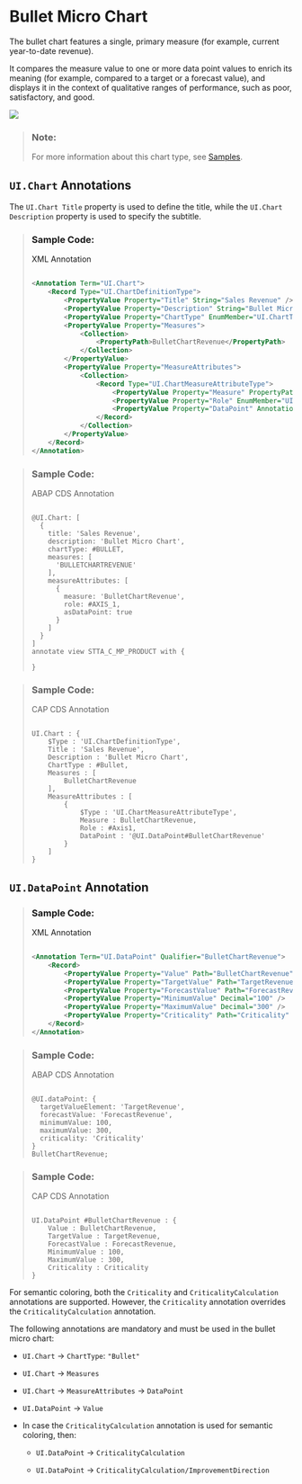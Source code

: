 <!-- loiob91516684a8641b2964c2380c9ea94df -->

# Bullet Micro Chart

The bullet chart features a single, primary measure \(for example, current year-to-date revenue\).

It compares the measure value to one or more data point values to enrich its meaning \(for example, compared to a target or a forecast value\), and displays it in the context of qualitative ranges of performance, such as poor, satisfactory, and good.

![](images/Bullet_Micro_Chart_9d24d23.png)

> ### Note:  
> For more information about this chart type, see [Samples](https://ui5.sap.com/1.82.5/#/entity/sap.suite.ui.microchart.BulletMicroChart).



<a name="loiob91516684a8641b2964c2380c9ea94df__section_hs3_vfq_qmb"/>

## `UI.Chart` Annotations

The `UI.Chart Title` property is used to define the title, while the `UI.Chart Description` property is used to specify the subtitle.

> ### Sample Code:  
> XML Annotation
> 
> ```xml
> 
> <Annotation Term="UI.Chart">
>     <Record Type="UI.ChartDefinitionType">
>         <PropertyValue Property="Title" String="Sales Revenue" />
>         <PropertyValue Property="Description" String="Bullet Micro Chart" />
>         <PropertyValue Property="ChartType" EnumMember="UI.ChartType/Bullet" />
>         <PropertyValue Property="Measures">
>             <Collection>
>                 <PropertyPath>BulletChartRevenue</PropertyPath>
>             </Collection>
>         </PropertyValue>
>         <PropertyValue Property="MeasureAttributes">
>             <Collection>
>                 <Record Type="UI.ChartMeasureAttributeType">
>                     <PropertyValue Property="Measure" PropertyPath="BulletChartRevenue" />
>                     <PropertyValue Property="Role" EnumMember="UI.ChartMeasureRoleType/Axis1" />
>                     <PropertyValue Property="DataPoint" AnnotationPath="@UI.DataPoint#BulletChartRevenue" />
>                 </Record>
>             </Collection>
>         </PropertyValue>
>     </Record>
> </Annotation>
> 
> ```

> ### Sample Code:  
> ABAP CDS Annotation
> 
> ```
> 
> @UI.Chart: [
>   {
>     title: 'Sales Revenue',
>     description: 'Bullet Micro Chart',
>     chartType: #BULLET,
>     measures: [
>       'BULLETCHARTREVENUE'
>     ],
>     measureAttributes: [
>       {
>         measure: 'BulletChartRevenue',
>         role: #AXIS_1,
>         asDataPoint: true
>       }
>     ]
>   }
> ]
> annotate view STTA_C_MP_PRODUCT with {
> 
> }
> ```

> ### Sample Code:  
> CAP CDS Annotation
> 
> ```
> 
> UI.Chart : {
>     $Type : 'UI.ChartDefinitionType',
>     Title : 'Sales Revenue',
>     Description : 'Bullet Micro Chart',
>     ChartType : #Bullet,
>     Measures : [
>         BulletChartRevenue
>     ],
>     MeasureAttributes : [
>         {
>             $Type : 'UI.ChartMeasureAttributeType',
>             Measure : BulletChartRevenue,
>             Role : #Axis1,
>             DataPoint : '@UI.DataPoint#BulletChartRevenue'
>         }
>     ]
> }
> 
> ```



<a name="loiob91516684a8641b2964c2380c9ea94df__section_mk3_vfq_qmb"/>

## `UI.DataPoint` Annotation

> ### Sample Code:  
> XML Annotation
> 
> ```xml
> 
> <Annotation Term="UI.DataPoint" Qualifier="BulletChartRevenue">
>     <Record>
>         <PropertyValue Property="Value" Path="BulletChartRevenue" />
>         <PropertyValue Property="TargetValue" Path="TargetRevenue" />
>         <PropertyValue Property="ForecastValue" Path="ForecastRevenue" />
>         <PropertyValue Property="MinimumValue" Decimal="100" />
>         <PropertyValue Property="MaximumValue" Decimal="300" />
>         <PropertyValue Property="Criticality" Path="Criticality" />
>     </Record>
> </Annotation>
> ```

> ### Sample Code:  
> ABAP CDS Annotation
> 
> ```
> 
> @UI.dataPoint: {
>   targetValueElement: 'TargetRevenue',
>   forecastValue: 'ForecastRevenue',
>   minimumValue: 100,
>   maximumValue: 300,
>   criticality: 'Criticality'
> }
> BulletChartRevenue;
> ```

> ### Sample Code:  
> CAP CDS Annotation
> 
> ```
> 
> UI.DataPoint #BulletChartRevenue : {
>     Value : BulletChartRevenue,
>     TargetValue : TargetRevenue,
>     ForecastValue : ForecastRevenue,
>     MinimumValue : 100,
>     MaximumValue : 300,
>     Criticality : Criticality
> }
> 
> ```

For semantic coloring, both the `Criticality` and `CriticalityCalculation` annotations are supported. However, the `Criticality` annotation overrides the `CriticalityCalculation` annotation.

The following annotations are mandatory and must be used in the bullet micro chart:

-   `UI.Chart` → `ChartType`: `"Bullet"`

-   `UI.Chart` → `Measures`

-   `UI.Chart` → `MeasureAttributes` → `DataPoint`

-   `UI.DataPoint` → `Value`

-   In case the `CriticalityCalculation` annotation is used for semantic coloring, then:

    -   `UI.DataPoint` → `CriticalityCalculation`

    -   `UI.DataPoint` → `CriticalityCalculation/ImprovementDirection`



